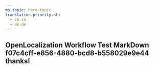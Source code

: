 ```yaml
---
ms.topic: hero-topic
translation.priority.ht: 
  - zh-cn
  - de-de
---
```

## OpenLocalization Workflow Test MarkDown f07c4cff-e856-4880-bcd8-b558029e9e44 thanks!
